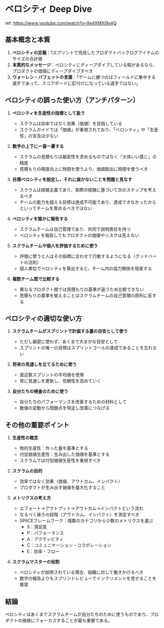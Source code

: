 # ベロシティ Deep Dive

ref: <https://www.youtube.com/watch?v=9e4XMXI9s4Q>

## 基本概念と本質

1. **ベロシティの定義**：1スプリントで完成したプロダクトバックログアイテムのサイズの合計値
2. **本質的なメッセージ**：ベロシティにディープダイブしている暇があるなら、プロダクトの価値にディープダイブすべき
3. **ウォーレン・バフェットの言葉**：「ゲームに勝つのはフィールドに集中する選手であって、スコアボードに釘付けになっている選手ではない」

## ベロシティの誤った使い方（アンチパターン）

1. **ベロシティを生産性の指標として扱う**
   - スクラムは効率ではなく効果（価値）を目指している
   - スクラムガイドでは「価値」が重視されており、「ベロシティ」や「生産性」の言及は少ない

2. **数字の上下に一喜一憂する**
   - スクラムの見積もりは厳密性を求めるものではなく「大体いい感じ」の精度
   - 見積もりの精度向上に時間を使うより、価値創出に時間を使うべき

3. **目標ベロシティを設定し、それに届かないことを問題と見なす**
   - スクラムは経験主義であり、実際の経験に基づいて次のステップを考えるべき
   - チームの能力を超える目標は達成不可能であり、達成できなかったからといってチームを責めるべきではない

4. **ベロシティを誰かに報告する**
   - スクラムチームは自己管理であり、共同で説明責任を持つ
   - ベロシティを報告してもプロダクトの価値やリスクは見えない

5. **スクラムチームや個人を評価するために使う**
   - 評価に使うと人はその指標に合わせて行動するようになる（グッドハートの法則）
   - 個人単位でベロシティを算出すると、チーム内の協力関係を阻害する

6. **複数チーム間で比較する**
   - 異なるプロダクト間では見積もりの基準が違うため比較できない
   - 見積もりの基準を揃えることはスクラムチームの自己管理の原則に反する

## ベロシティの適切な使い方

1. **スクラムチームがスプリントで計画する量の目安として使う**
   - ただし厳密に使わず、あくまで大まかな目安として
   - スプリントの唯一の目標はスプリントゴールの達成であることを忘れない

2. **将来の見通しを立てるために使う**
   - 直近数スプリントの平均値を使用
   - 常に見通しを更新し、信頼性を高めていく

3. **自分たちの検査のために使う**
   - 自分たちのパフォーマンスを改善するための材料として
   - 数値の変動から問題点を特定し改善につなげる

## その他の重要ポイント

1. **生産性の概念**
   - 物的生産性：作った量を基準とする
   - 付加価値生産性：生み出した価値を基準とする
   - スクラムでは付加価値生産性を重視すべき

2. **スクラムの目的**
   - 効率ではなく効果（価値、アウトカム、インパクト）
   - プロダクトが生み出す価値を最大化すること

3. **メトリクスの考え方**
   - エフォート→アウトプット→アウトカム→インパクトという流れ
   - なるべく後ろの段階（アウトカム、インパクト）を測定すべき
   - SPACEフレームワーク：複数のカテゴリから少数のメトリクスを選ぶ
     - S：満足度
     - P：パフォーマンス
     - A：アクティビティ
     - C：コミュニケーション・コラボレーション
     - E：効率・フロー

4. **スクラムマスターの役割**
   - ベロシティが誤用されている場合、組織に対して働きかけるべき
   - 数字の報告よりもスプリントレビューでインクリメントを見せることを推奨

## 結論

ベロシティはあくまでスクラムチームが自分たちのために使うものであり、プロダクトの価値にフォーカスすることが最も重要である。
